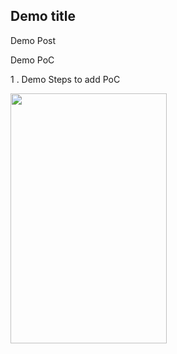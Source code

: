 
## Demo title

Demo Post

Demo PoC

1 . Demo Steps to add PoC


<img width="250" height="400" src="https://raw.githubusercontent.com/asce-21/asce-21.github.io/5642bfe0b797303a9024dea4bfe8d3b93668035b/assets/images/demo-xss.png"/>